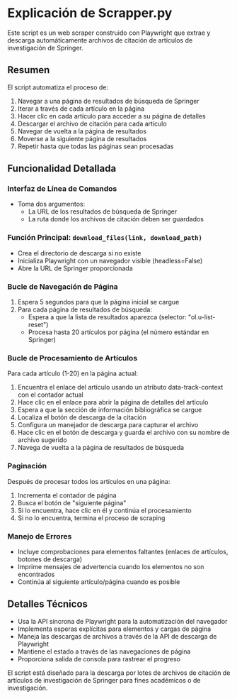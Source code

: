 # Explicación de Scrapper.py

Este script es un web scraper construido con Playwright que extrae y descarga automáticamente archivos de citación de artículos de investigación de Springer.

## Resumen

El script automatiza el proceso de:
1. Navegar a una página de resultados de búsqueda de Springer
2. Iterar a través de cada artículo en la página
3. Hacer clic en cada artículo para acceder a su página de detalles
4. Descargar el archivo de citación para cada artículo
5. Navegar de vuelta a la página de resultados
6. Moverse a la siguiente página de resultados
7. Repetir hasta que todas las páginas sean procesadas

## Funcionalidad Detallada

### Interfaz de Línea de Comandos
- Toma dos argumentos:
  - La URL de los resultados de búsqueda de Springer
  - La ruta donde los archivos de citación deben ser guardados

### Función Principal: `download_files(link, download_path)`
- Crea el directorio de descarga si no existe
- Inicializa Playwright con un navegador visible (headless=False)
- Abre la URL de Springer proporcionada

### Bucle de Navegación de Página
1. Espera 5 segundos para que la página inicial se cargue
2. Para cada página de resultados de búsqueda:
   - Espera a que la lista de resultados aparezca (selector: "ol.u-list-reset")
   - Procesa hasta 20 artículos por página (el número estándar en Springer)

### Bucle de Procesamiento de Artículos
Para cada artículo (1-20) en la página actual:
1. Encuentra el enlace del artículo usando un atributo data-track-context con el contador actual
2. Hace clic en el enlace para abrir la página de detalles del artículo
3. Espera a que la sección de información bibliográfica se cargue
4. Localiza el botón de descarga de la citación
5. Configura un manejador de descarga para capturar el archivo
6. Hace clic en el botón de descarga y guarda el archivo con su nombre de archivo sugerido
7. Navega de vuelta a la página de resultados de búsqueda

### Paginación
Después de procesar todos los artículos en una página:
1. Incrementa el contador de página
2. Busca el botón de "siguiente página"
3. Si lo encuentra, hace clic en él y continúa el procesamiento
4. Si no lo encuentra, termina el proceso de scraping

### Manejo de Errores
- Incluye comprobaciones para elementos faltantes (enlaces de artículos, botones de descarga)
- Imprime mensajes de advertencia cuando los elementos no son encontrados
- Continúa al siguiente artículo/página cuando es posible

## Detalles Técnicos
- Usa la API síncrona de Playwright para la automatización del navegador
- Implementa esperas explícitas para elementos y cargas de página
- Maneja las descargas de archivos a través de la API de descarga de Playwright
- Mantiene el estado a través de las navegaciones de página
- Proporciona salida de consola para rastrear el progreso

El script está diseñado para la descarga por lotes de archivos de citación de artículos de investigación de Springer para fines académicos o de investigación.
